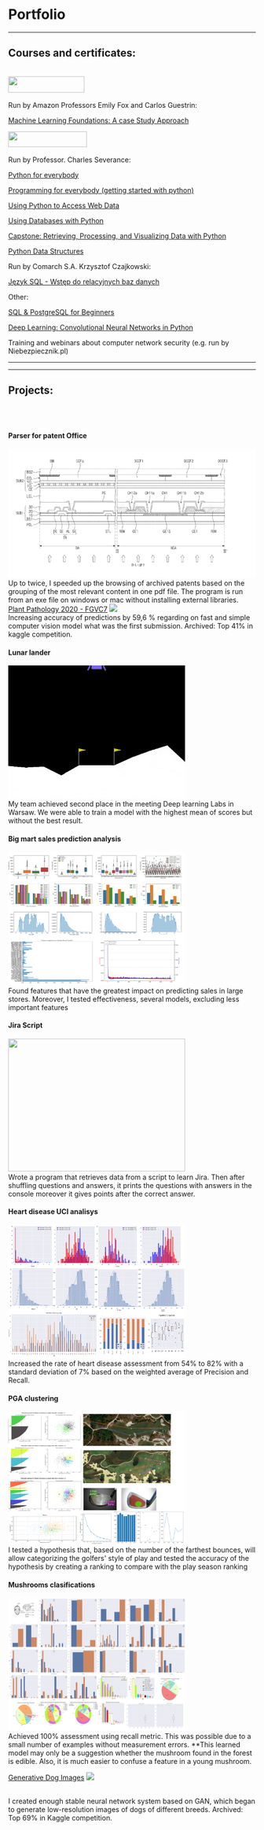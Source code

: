 # Portfolio

---


## Courses and certificates:
<br>

<img src="https://upload.wikimedia.org/wikipedia/commons/thumb/f/f7/University_of_Washington_signature.svg/1024px-University_of_Washington_signature.svg.png" width="155" height="33"/>
<!-- Image source https://www.wikipedia.org/ -->

Run by Amazon Professors Emily Fox and Carlos Guestrin:

<a href="https://coursera.org/share/e31165c6e70c00c4bce3da8fb83a9cfb">Machine Learning Foundations: A case Study Approach</a>


<img src="https://upload.wikimedia.org/wikipedia/commons/thumb/c/c1/University_of_Michigan_logo.svg/1024px-University_of_Michigan_logo.svg.png" width="160" height="32"/>
<!-- Image source https://www.wikipedia.org/ -->

Run by Professor. Charles Severance:

<a href="https://coursera.org/share/16158933c0776a5cad8516d4f23c5584">Python for everybody</a>

<a href="https://coursera.org/share/d7780d6a2343027289b698c603109955">Programming for everybody (getting started with python)</a>

<a href="https://coursera.org/share/613c94b1ff007d7e26c55dfe96c274ec">Using Python to Access Web Data</a>

<a href="https://coursera.org/share/58eb22d8138e00780759899ba1ab3ffc">Using Databases with Python</a>

<a href="https://coursera.org/share/cc95b616735fa84f3fe98c350de3bc8f">Capstone: Retrieving, Processing, and Visualizing Data with Python</a>

<a href="https://coursera.org/share/be90fedffc0bfe466ba37067d02893bb">Python Data Structures</a>


Run by Comarch S.A. Krzysztof Czajkowski:

<a href="https://www.dropbox.com/s/59lqj6rx9t8t5cb/Certyfikat_Paj%C4%85k%20A_SQL.pdf?dl=0">Język SQL - Wstęp do relacyjnych baz danych</a>


Other:

<a href="https://www.udemy.com/certificate/UC-754c06b0-fe6b-4966-89b0-24814dd21611/">SQL & PostgreSQL for Beginners</a>

<a href="https://www.udemy.com/certificate/UC-ULWP84LQ/">Deep Learning: Convolutional Neural Networks in Python</a>

Training and webinars about computer network security (e.g. run by Niebezpiecznik.pl)


---
---
## Projects:
<br><br>

#### Parser for patent Office
<img src="images/patent_office_1.png?raw=true"/>
<br>
Up to twice, I speeded up the browsing of archived patents based on the grouping of the most relevant content in one pdf file.
The program is run from an exe file on windows or mac without installing external libraries. 

<br>
<a href="https://www.kaggle.com/c/plant-pathology-2020-fgvc7">Plant Pathology 2020 - FGVC7</a>
<img src="https://storage.googleapis.com/kaggle-competitions/kaggle/18648/logos/header.png?t=2020-02-20-17-30-35&quot"/>
<!-- Image source https://www.kaggle.com/ -->
<br>
Increasing accuracy of predictions by 59,6 % regarding on fast and simple computer vision model what was the first submission. Archived: Top 41% in kaggle competition.

#### Lunar lander
<img src="images/lunar_lander.gif?raw=true" width="360" height="270"/>
<br>
My team achieved second place in the meeting Deep learning Labs in Warsaw. We were able to train a model with the highest mean of scores but without the best result. 

#### Big mart sales prediction analysis
<img src="images/1.png" width="360" height="270"/>
<br>
Found features that have the greatest impact on predicting sales in large stores. Moreover, I tested effectiveness, several models, excluding less important features

#### Jira Script
<img src="https://almworks.com/assets/images/structure/structure_screenShot1.jpg?raw=true" width="360" height="270"/>
<!-- Image source https://almworks.com/ -->
<br>
Wrote a program that retrieves data from a script to learn Jira. Then after shuffling questions and answers, it prints the questions with answers in the console moreover it gives points after the correct answer. 

#### Heart disease UCI analisys
<img src="images/3.png" width="360" height="270"/>
<br>
Increased the rate of heart disease assessment from 54% to 82% with a standard deviation of 7% based on the weighted average of Precision and Recall.

#### PGA clustering
<img src="images/2.png" width="360" height="270"/>
<br>
I tested a hypothesis that, based on the number of the farthest bounces, will allow categorizing the golfers' style of play and tested the accuracy of the hypothesis by creating a ranking to compare with the play season ranking

#### Mushrooms clasifications
<img src="images/4.png" width="360" height="270"/>
<br>
Achieved 100% assessment using recall metric. This was possible due to a small number of examples without measurement errors.
**This learned model may only be a suggestion whether the mushroom found in the forest is edible. Also, it is much easier to confuse a feature in a young mushroom.
<br>

<a href="https://www.kaggle.com/c/generative-dog-images">Generative Dog Images</a>
<img src="https://storage.googleapis.com/kaggle-competitions/kaggle/15062/logos/header.png?t=2019-06-20-21-54-47&quot"/>
<!-- Image source https://www.kaggle.com/ -->
<br>
I created enough stable neural network system based on GAN, which began to generate low-resolution images of dogs of different breeds. Archived: Top 69% in Kaggle competition.


